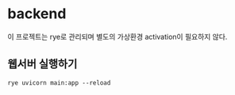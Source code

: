 # backend

이 프로젝트는 rye로 관리되며 별도의 가상환경 activation이 필요하지 않다.

## 웹서버 실행하기

```shell
rye uvicorn main:app --reload
```
